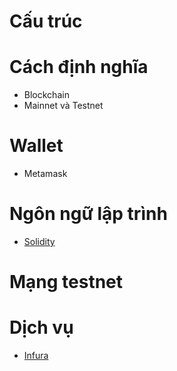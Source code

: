 # **Cấu trúc**

# **Cách định nghĩa**
- Blockchain
- Mainnet và Testnet

# **Wallet**
- Metamask

# **Ngôn ngữ lập trình**
- [Solidity](solidity.md)

# **Mạng testnet**

# **Dịch vụ**
- [Infura](infura.md)
